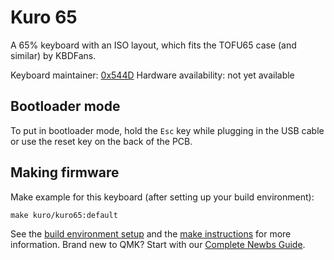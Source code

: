# Kuro 65

A 65% keyboard with an ISO layout, which fits the TOFU65 case (and similar) by KBDFans.

Keyboard maintainer: [0x544D](https://github.com/0x544D)
Hardware availability: not yet available

## Bootloader mode

To put in bootloader mode, hold the `Esc` key while plugging in the USB cable or use the reset key on the back of the PCB.

## Making firmware

Make example for this keyboard (after setting up your build environment):

    make kuro/kuro65:default

See the [build environment setup](https://docs.qmk.fm/#/getting_started_build_tools) and the [make instructions](https://docs.qmk.fm/#/getting_started_make_guide) for more information. Brand new to QMK? Start with our [Complete Newbs Guide](https://docs.qmk.fm/#/newbs).
